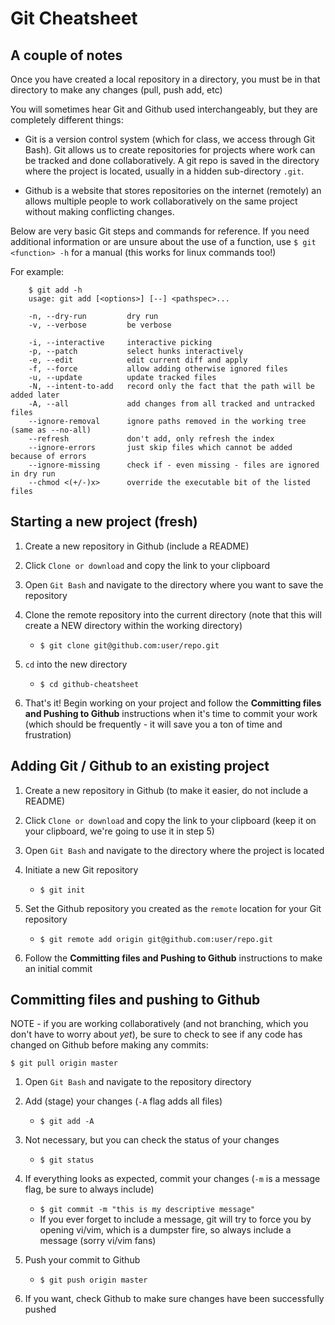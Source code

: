 # Git Cheatsheet

## A couple of notes

Once you have created a local repository in a directory, you must be in that directory to make any changes (pull, push add, etc)

You will sometimes hear Git and Github used interchangeably, but they are completely different things:

   * Git is a version control system (which for class, we access through Git Bash). Git allows us to create repositories for projects where work can be tracked and done collaboratively. A git repo is saved in the directory where the project is located, usually in a hidden sub-directory ```.git```.

   * Github is a website that stores repositories on the internet (remotely) an allows multiple people to work collaboratively on the same project without making conflicting changes.

Below are very basic Git steps and commands for reference. If you need additional information or are unsure about the use of a function, use ``$ git <function> -h`` for a manual (this works for linux commands too!)

For example:

```
    $ git add -h
    usage: git add [<options>] [--] <pathspec>...

    -n, --dry-run         dry run
    -v, --verbose         be verbose

    -i, --interactive     interactive picking
    -p, --patch           select hunks interactively
    -e, --edit            edit current diff and apply
    -f, --force           allow adding otherwise ignored files
    -u, --update          update tracked files
    -N, --intent-to-add   record only the fact that the path will be added later
    -A, --all             add changes from all tracked and untracked files
    --ignore-removal      ignore paths removed in the working tree (same as --no-all)
    --refresh             don't add, only refresh the index
    --ignore-errors       just skip files which cannot be added because of errors
    --ignore-missing      check if - even missing - files are ignored in dry run
    --chmod <(+/-)x>      override the executable bit of the listed files
```
 
## Starting a new project (fresh)

1. Create a new repository in Github (include a README)

2. Click ```Clone or download``` and copy the link to your clipboard

3. Open `Git Bash` and navigate to the directory where you want to save the repository

4. Clone the remote repository into the current directory (note that this will create a NEW directory within the working directory)
    * ```$ git clone git@github.com:user/repo.git```

5. `cd` into the new directory
    * ```$ cd github-cheatsheet```
  
6. That's it! Begin working on your project and follow the **Committing files and Pushing to Github** instructions when it's time to commit your work (which should be frequently - it will save you a ton of time and frustration)

## Adding Git / Github to an existing project

1. Create a new repository in Github (to make it easier, do not include a README)

2. Click ```Clone or download``` and copy the link to your clipboard (keep it on your clipboard, we're going to use it in step 5)

3. Open ```Git Bash``` and navigate to the directory where the project is located

4. Initiate a new Git repository
    * ```$ git init```

5. Set the Github repository you created as the ```remote``` location for your Git repository
    * ```$ git remote add origin git@github.com:user/repo.git```
    
6. Follow the **Committing files and Pushing to Github** instructions to make an initial commit

## Committing files and pushing to Github

NOTE - if you are working collaboratively (and not branching, which you don't have to worry about *yet*), be sure to check to see if any code has changed on Github before making any commits:

  ```$ git pull origin master```

1. Open `Git Bash` and navigate to the repository directory

2. Add (stage) your changes (`-A` flag adds all files)
    * ```$ git add -A```

3. Not necessary, but you can check the status of your changes
    * ```$ git status```

4. If everything looks as expected, commit your changes (`-m` is a message flag, be sure to always include)
    * ```$ git commit -m "this is my descriptive message"```
    * If you ever forget to include a message, git will try to force you by opening vi/vim, which is a dumpster fire, so always include a message (sorry vi/vim fans)

5. Push your commit to Github
    * ```$ git push origin master```
  
6. If you want, check Github to make sure changes have been successfully pushed
  
